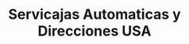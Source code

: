 ---
title: "Servicajas Automaticas y Direcciones USA"
url: /barrios-unidos/servicajas-automaticas-y-direcciones-usa/
shop: piezas de automóviles
---